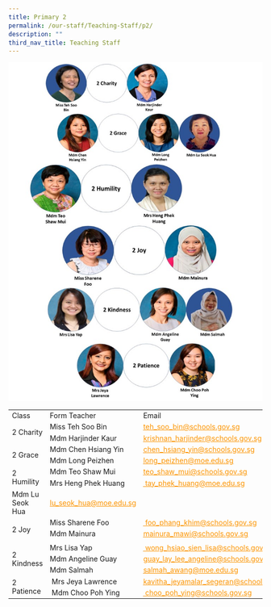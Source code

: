 ```yaml
---
title: Primary 2
permalink: /our-staff/Teaching-Staff/p2/
description: ""
third_nav_title: Teaching Staff
---
```

![](/images/new%20p2%2030%20june.jpg)


<table class="tg">
<tbody>
<tr>
    <td class="tg-8rcp">Class</td>
    <td class="tg-8rcp">Form Teacher</td>
    <td class="tg-8rcp">Email</td>
  </tr>
  <tr>
    <td class="tg-zr06" rowspan="2">2 Charity</td>
    <td class="tg-zr06">Miss Teh Soo Bin</td>
    <td class="tg-zr06"><a href="mailto:teh_soo_bin@schools.gov.sg" target="_blank" rel="noopener noreferrer"><span style="text-decoration:underline;color:#FC9400">teh_soo_bin@schools.gov.sg</span></a></td>
  </tr>
  <tr>
    <td class="tg-zr06">Mdm Harjinder Kaur </td>
    <td class="tg-794o"><a href="mailto:krishnan\_harjinder@schools.gov.sg" target="_blank" rel="noopener noreferrer"><span style="text-decoration:underline;color:#FC9400">krishnan_harjinder@schools.gov.sg</span></a></td>
  </tr>
  <tr>
    <td class="tg-zr06" rowspan="2">2 Grace</td>
    <td class="tg-zr06">Mdm Chen Hsiang Yin</td>
    <td class="tg-zr06"><a href="mailto:chen_hsiang_yin@schools.gov.sg" target="_blank" rel="noopener noreferrer"><span style="text-decoration:underline;color:#FC9400">chen_hsiang_yin@schools.gov.sg</span></a></td>
  </tr>
  <tr>
    <td class="tg-zr06">Mdm Long Peizhen</td>
    <td class="tg-zr06"><a href="mailto:long_peizhen@moe.edu.sg" target="_blank" rel="noopener noreferrer"><span style="text-decoration:underline;color:#FC9400">long_peizhen@moe.edu.sg</span></a></td>
  </tr>
  <tr>
    <td class="tg-zr06" rowspan="2">2 Humility</td>
    <td class="tg-zr06">Mdm Teo Shaw Mui</td>
    <td class="tg-zr06"><a href="mailto:teo_shaw_mui@schools.gov.sg" target="_blank" rel="noopener noreferrer"><span style="text-decoration:underline;color:#FC9400">teo_shaw_mui@schools.gov.sg</span></a></td>
  </tr>
  <tr>
    <td class="tg-zr06">Mrs Heng Phek Huang</td>
    <td class="tg-zr06"><a href="mailto:&nbsp;tay_phek_huang@moe.edu.sg" target="_blank" rel="noopener noreferrer"><span style="text-decoration:underline;color:#FC9400">&nbsp;tay_phek_huang@moe.edu.sg</span></a></td>
  </tr>
	<tr>
    <td class="tg-zr06">Mdm Lu Seok Hua</td>
    <td class="tg-zr06"><a href="mailto:lu_seok_hua@moe.edu.sg" target="_blank" rel="noopener noreferrer"><span style="text-decoration:underline;color:#FC9400">lu_seok_hua@moe.edu.sg</span></a></td>
  </tr>
  <tr>
    <td class="tg-zr06" rowspan="3">2 Joy</td>
    <td class="tg-zr06">Miss Sharene Foo</td>
    <td class="tg-zr06"><a href="mailto:&nbsp;foo_phang_khim@schools.gov.sg" target="_blank" rel="noopener noreferrer"><span style="text-decoration:underline;color:#FC9400">&nbsp;foo_phang_khim@schools.gov.sg</span></a></td>
  </tr>
  <tr>
    <td class="tg-zr06">Mdm Mainura</td>
    <td class="tg-zr06"><a href="mailto:mainura_mawi@schools.gov.sg" target="_blank" rel="noopener noreferrer"><span style="text-decoration:underline;color:#FC9400">mainura_mawi@schools.gov.sg</span></a></td>
  </tr>
  <tr>
    <td class="tg-zr06"></td>
    <td class="tg-sce8"><a href="target=&quot;_blank&quot;" rel="noopener noreferrer"><span style="text-decoration:underline;color:#FC9400"></span></a></td>
  </tr>
  <tr>
    <td class="tg-zr06" rowspan="3">2 Kindness</td>
    <td class="tg-zr06">Mrs Lisa Yap</td>
    <td class="tg-sce8"><a href="mailto:&nbsp;wong_hsiao_sien_lisa@schools.gov.sg" target="_blank" rel="noopener noreferrer"><span style="text-decoration:underline;color:#FC9400">&nbsp;wong_hsiao_sien_lisa@schools.gov.sg</span></a></td>
  </tr>
  <tr>
    <td class="tg-zr06">Mdm Angeline Guay</td>
    <td class="tg-sce8"><a href="mailto:guay_lay_lee_angeline@schools.gov.sg" target="_blank" rel="noopener noreferrer"><span style="text-decoration:underline;color:#FC9400">guay_lay_lee_angeline@schools.gov.sg</span></a></td>
  </tr>
  <tr>
    <td class="tg-zr06"> <span style="font-weight:400;font-style:normal">Mdm Salmah</span></td>
    <td class="tg-zr06"> <a href="mailto:salmah_awang@moe.edu.sg" target="_blank" rel="noopener noreferrer"><span style="text-decoration:underline;color:#FC9400">salmah_awang@moe.edu.sg</span></a></td>
  </tr>
  <tr>
    <td class="tg-zr06" rowspan="2">2 Patience</td>
    <td class="tg-zr06">&nbsp;Mrs Jeya Lawrence</td>
    <td class="tg-sce8"><a href="mailto:kavitha_jeyamalar_segeran@schools.gov.sgg"><span style="text-decoration:underline;color:#FC9400">kavitha_jeyamalar_segeran@schools.gov.sg</span></a></td>
  </tr>
  <tr>
    <td class="tg-zr06">&nbsp;Mdm Choo Poh Ying</td>
    <td class="tg-zr06"><a href="mailto:&nbsp;choo_poh_ying@schools.gov.sgg" target="_blank" rel="noopener noreferrer"><span style="text-decoration:underline;color:#FC9400">&nbsp;choo_poh_ying@schools.gov.sg</span></a></td>
  </tr>
</tbody>
</table>